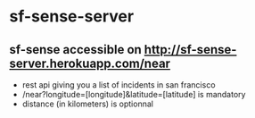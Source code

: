 sf-sense-server
===============

sf-sense accessible on http://sf-sense-server.herokuapp.com/near
-----------------

- rest api giving you a list of incidents in san francisco
- /near?longitude=[longitude]&latitude=[latitude] is mandatory
- distance (in kilometers) is optionnal